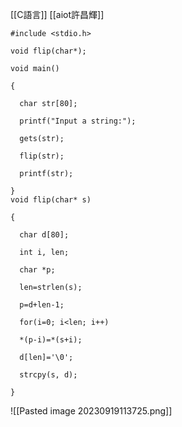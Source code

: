 [[C語言]]
[[aiot許昌輝]]
```
#include <stdio.h>

void flip(char*);

void main()

{

  char str[80];

  printf("Input a string:");

  gets(str);

  flip(str);

  printf(str);

}
void flip(char* s)

{

  char d[80];

  int i, len;

  char *p;

  len=strlen(s);

  p=d+len-1;

  for(i=0; i<len; i++)

  *(p-i)=*(s+i);

  d[len]='\0';

  strcpy(s, d);

}
```
![[Pasted image 20230919113725.png]]